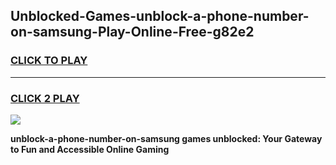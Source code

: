 
## Unblocked-Games-unblock-a-phone-number-on-samsung-Play-Online-Free-g82e2
<h3>
<a href="https://premium76.site?title=unblock-a-phone-number-on-samsung&ref=26A">CLICK TO PLAY</a></h3>
<hr>

<h3>
<a href="https://premium76.site?title=unblock-a-phone-number-on-samsung&ref=26A">CLICK 2 PLAY</a>
  
</h3>

<a href="https://premium76.site?title=unblock-a-phone-number-on-samsung&ref=26A"><img src="https://clearcache.store/games.png"></a>


**unblock-a-phone-number-on-samsung games unblocked: Your Gateway to Fun and Accessible Online Gaming**
